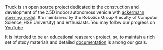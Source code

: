 Truck is an open source project dedicated to the construction and development of the 2.5D indoor autonomous vehicle with [ackermann steering model](https://github.com/robotics-laboratory/truck/blob/master/doc/ackermann_vehicle.md). It's maintained by the Robotics Group (Faculty of Computer Science, HSE University) and enthusiasts. You may follow our progress on [YouTube](https://www.youtube.com/watch?v=hF6cDalz8-I&list=PLR1nN_AQOO9zHpkW-phZnqVywjUCj7zHZ).

It is intended to be an educational reasearch project, so, to maintain a rich set of study materials and detailed [documentation](https://github.com/robotics-laboratory/truck/blob/master/doc/README.md) is among our goals.